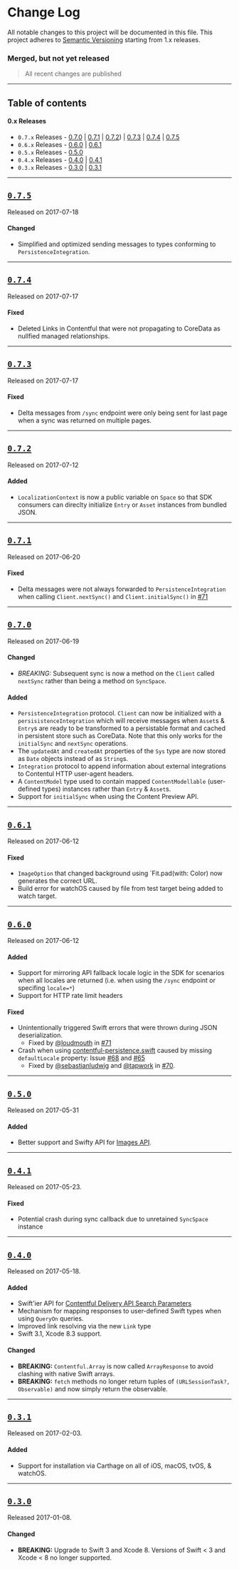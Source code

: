 # Change Log

All notable changes to this project will be documented in this file.
This project adheres to [Semantic Versioning](http://semver.org/) starting from 1.x releases.

### Merged, but not yet released
> All recent changes are published
---

## Table of contents

#### 0.x Releases
- `0.7.x` Releases - [0.7.0](#070) | [0.7.1](#071) | [0.7.2](#072)) | [0.7.3](#073) | [0.7.4](#074) | [0.7.5](#075)
- `0.6.x` Releases - [0.6.0](#060) | [0.6.1](#061)
- `0.5.x` Releases - [0.5.0](#050)
- `0.4.x` Releases - [0.4.0](#040) | [0.4.1](#041)
- `0.3.x` Releases - [0.3.0](#030) | [0.3.1](#031)


---

## [`0.7.5`](https://github.com/contentful/contentful.swift/releases/tag/0.7.5)
Released on 2017-07-18

#### Changed
- Simplified and optimized sending messages to types conforming to  `PersistenceIntegration`.

---

## [`0.7.4`](https://github.com/contentful/contentful.swift/releases/tag/0.7.4)
Released on 2017-07-17

#### Fixed
- Deleted Links in Contentful that were not propagating to CoreData as nullfied managed relationships.

---

## [`0.7.3`](https://github.com/contentful/contentful.swift/releases/tag/0.7.3)
Released on 2017-07-17

#### Fixed
- Delta messages from `/sync` endpoint were only being sent for last page when a sync was returned on multiple pages.

---

## [`0.7.2`](https://github.com/contentful/contentful.swift/releases/tag/0.7.2)
Released on 2017-07-12

#### Added
- `LocalizationContext` is now a public variable on `Space` so that SDK consumers can direclty initialize `Entry` or `Asset` instances from bundled JSON.

---

## [`0.7.1`](https://github.com/contentful/contentful.swift/releases/tag/0.7.1)
Released on 2017-06-20

#### Fixed
- Delta messages were not always forwarded to `PersistenceIntegration` when calling `Client.nextSync()` and `Client.initialSync()` in [#71](https://github.com/contentful/contentful.swift/issues/71)

---

## [`0.7.0`](https://github.com/contentful/contentful.swift/releases/tag/0.7.0)
Released on 2017-06-19

#### Changed
- *BREAKING:* Subsequent sync is now a method on the `Client` called `nextSync` rather than being a method on `SyncSpace`.
#### Added
- `PersistenceIntegration` protocol. `Client` can now be initialized with a `persisistenceIntegration` which will receive messages when `Asset`s & `Entry`s are ready to be transformed to a persistable format and cached in persistent store such as CoreData. Note that this only works for the `initialSync` and `nextSync` operations.
- The `updatedAt` and `createdAt` properties of the `Sys` type are now stored as `Date` objects instead of as `String`s.
- `Integration` protocol to append information about external integrations to Contentul HTTP user-agent headers.
- A `ContentModel` type used to contain mapped `ContentModellable` (user-defined types) instances rather than `Entry` & `Asset`s.
- Support for `initialSync` when using the Content Preview API.

---

## [`0.6.1`](https://github.com/contentful/contentful.swift/releases/tag/0.6.1)
Released on 2017-06-12

#### Fixed
- `ImageOption` that changed background using `Fit.pad(with: Color) now generates the correct URL.
- Build error for watchOS caused by file from test target being added to watch target.

---

## [`0.6.0`](https://github.com/contentful/contentful.swift/releases/tag/0.6.0)
Released on 2017-06-12

#### Added
- Support for mirroring API fallback locale logic in the SDK for scenarios when all locales are returned (i.e. when using the `/sync` endpoint or specifing `locale=*`)
- Support for HTTP rate limit headers
#### Fixed
- Unintentionally triggered Swift errors that were thrown during JSON deserialization. 
	- Fixed by [@loudmouth](https://github.com/loudmouth) in [#71](https://github.com/contentful/contentful.swift/issues/71)
- Crash when using [contentful-persistence.swift](https://github.com/contentful/contentful-persistence.swift) caused by missing `defaultLocale` property: Issue [#68](https://github.com/contentful/contentful.swift/issues/68) and [#65](https://github.com/contentful/contentful.swift/issues/65)
	- Fixed by [@sebastianludwig](https://github.com/sebastianludwig) and [@tapwork](https://github.com/tapwork) in [#70](https://github.com/contentful/contentful.swift/pull/70).

---

## [`0.5.0`](https://github.com/contentful/contentful.swift/releases/tag/0.5.0)
Released on 2017-05-31

#### Added
- Better support and Swifty API for [Images API](https://www.contentful.com/developers/docs/references/images-api/).

---

## [`0.4.1`](https://github.com/contentful/contentful.swift/releases/tag/0.4.1)
Released on 2017-05-23.

#### Fixed
- Potential crash during sync callback due to unretained `SyncSpace` instance

---

## [`0.4.0`](https://github.com/contentful/contentful.swift/releases/tag/0.4.0)
Released on 2017-05-18.

#### Added
- Swift'ier API for [Contentful Delivery API Search Parameters](https://www.contentful.com/developers/docs/references/content-delivery-api/#/reference/search-parameters)
- Mechanism for mapping responses to user-defined Swift types when using `QueryOn` queries.
- Improved link resolving via the new `Link` type
- Swift 3.1, Xcode 8.3 support.

#### Changed
- **BREAKING:** `Contentful.Array` is now called `ArrayResponse` to avoid clashing with native Swift arrays.
- **BREAKING:** `fetch` methods no longer return tuples of `(URLSessionTask?, Observable)` and now simply return the observable.

---

## [`0.3.1`](https://github.com/contentful/contentful.swift/releases/tag/0.3.1)
Released on 2017-02-03.

#### Added
- Support for installation via Carthage on all of iOS, macOS, tvOS, & watchOS.

---

## [`0.3.0`](https://github.com/contentful/contentful.swift/releases/tag/0.3.0)
Released 2017-01-08.

#### Changed
- **BREAKING:** Upgrade to Swift 3 and Xcode 8. Versions of Swift < 3 and Xcode < 8 no longer supported. 

